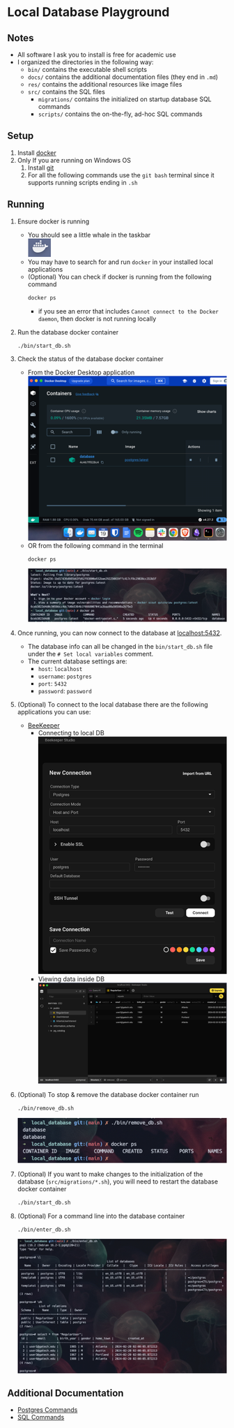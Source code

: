# Local Database Playground

## Notes
- All software I ask you to install is free for academic use
- I organized the directories in the following way:
    - `bin/` contains the executable shell scripts
    - `docs/` contains the additional documentation files (they end in `.md`)
    - `res/` contains the additional resources like image files
    - `src/` contains the SQL files
        - `migrations/` contains the initialized on startup database SQL commands
        - `scripts/` contains the on-the-fly, ad-hoc SQL commands  

## Setup
1. Install [docker](https://docs.docker.com/engine/install/)
2. Only If you are running on Windows OS
    1. Install [git](https://gitforwindows.org/)
    2. For all the following commands use the `git bash` terminal since it supports running scripts ending in `.sh`

## Running
1. Ensure docker is running
    - You should see a little whale in the taskbar  
    ![whale symbol image](res/whale.png)
    - You may have to search for and run `docker` in your installed local applications
    - (Optional) You can check if docker is running from the following command
        ```bash
        docker ps
        ```
        - if you see an error that includes `Cannot connect to the Docker daemon`, then docker is not running locally

2. Run the database docker container
    ```bash
    ./bin/start_db.sh
    ```

3. Check the status of the database docker container

    - From the Docker Desktop application
        ![docker desktop image](res/docker_desktop.png)  
    - OR from the following command in the terminal
        ```bash
        docker ps
        ```
        ![docker ps start command image](res/docker_cli_start_ps.png)  

4. Once running, you can now connect to the database at [localhost:5432](localhost:5432).
    - The database info can all be changed in the `bin/start_db.sh` file under the `# Set local variables` comment.
    - The current database settings are:
        - `host`: `localhost`
        - `username`: `postgres`
        - `port`: `5432`
        - `password`: `password`

5. (Optional) To connect to the local database there are the following applications you can use:
    - [BeeKeeper](https://www.beekeeperstudio.io/get)
        - Connecting to local DB
            ![connecting in beekeeper](res/beekeeper_connect.png)  
        - Viewing data inside DB
            ![data in beekeeper](res/beekeeper_data.png)


6. (Optional) To stop & remove the database docker container run
    ```bash
    ./bin/remove_db.sh
    ```
    ![docker ps remove command image](res/docker_cli_remove_ps.png)  

7. (Optional) If you want to make changes to the initialization of the database (`src/migrations/*.sh`), you will need to restart the database docker container
    ```bash
    ./bin/start_db.sh
    ```

6. (Optional) For a command line into the database container
    ```bash
    ./bin/enter_db.sh
    ```
    ![cli for postgres](res/psql_cli.png)

## Additional Documentation 
- [Postgres Commands](docs/Postgres_Commands.md)
- [SQL Commands](docs/SQL_Commands.md)
